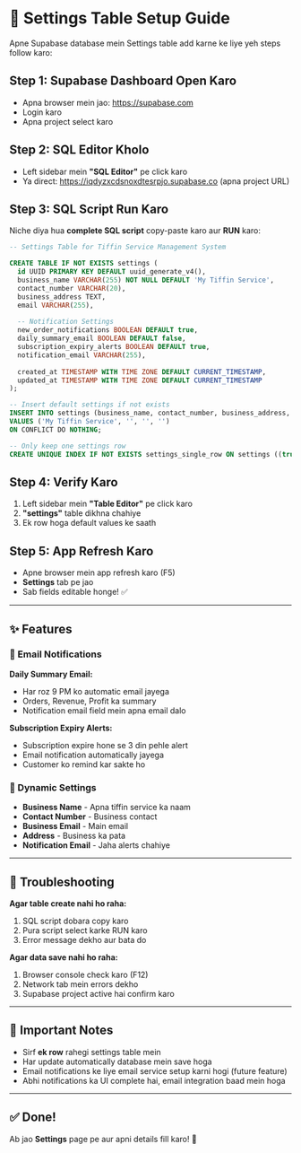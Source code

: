 # 🚀 Settings Table Setup Guide

Apne Supabase database mein Settings table add karne ke liye yeh steps follow karo:

## Step 1: Supabase Dashboard Open Karo
- Apna browser mein jao: https://supabase.com
- Login karo
- Apna project select karo

## Step 2: SQL Editor Kholo
- Left sidebar mein **"SQL Editor"** pe click karo
- Ya direct: https://iqdyzxcdsnoxdtesrpjo.supabase.co (apna project URL)

## Step 3: SQL Script Run Karo

Niche diya hua **complete SQL script** copy-paste karo aur **RUN** karo:

```sql
-- Settings Table for Tiffin Service Management System

CREATE TABLE IF NOT EXISTS settings (
  id UUID PRIMARY KEY DEFAULT uuid_generate_v4(),
  business_name VARCHAR(255) NOT NULL DEFAULT 'My Tiffin Service',
  contact_number VARCHAR(20),
  business_address TEXT,
  email VARCHAR(255),
  
  -- Notification Settings
  new_order_notifications BOOLEAN DEFAULT true,
  daily_summary_email BOOLEAN DEFAULT false,
  subscription_expiry_alerts BOOLEAN DEFAULT true,
  notification_email VARCHAR(255),
  
  created_at TIMESTAMP WITH TIME ZONE DEFAULT CURRENT_TIMESTAMP,
  updated_at TIMESTAMP WITH TIME ZONE DEFAULT CURRENT_TIMESTAMP
);

-- Insert default settings if not exists
INSERT INTO settings (business_name, contact_number, business_address, email)
VALUES ('My Tiffin Service', '', '', '')
ON CONFLICT DO NOTHING;

-- Only keep one settings row
CREATE UNIQUE INDEX IF NOT EXISTS settings_single_row ON settings ((true));
```

## Step 4: Verify Karo

1. Left sidebar mein **"Table Editor"** pe click karo
2. **"settings"** table dikhna chahiye
3. Ek row hoga default values ke saath

## Step 5: App Refresh Karo

- Apne browser mein app refresh karo (F5)
- **Settings** tab pe jao
- Sab fields editable honge! ✅

---

## ✨ Features

### 📧 Email Notifications

**Daily Summary Email:**
- Har roz 9 PM ko automatic email jayega
- Orders, Revenue, Profit ka summary
- Notification email field mein apna email dalo

**Subscription Expiry Alerts:**
- Subscription expire hone se 3 din pehle alert
- Email notification automatically jayega
- Customer ko remind kar sakte ho

### 💾 Dynamic Settings

- **Business Name** - Apna tiffin service ka naam
- **Contact Number** - Business contact
- **Business Email** - Main email
- **Address** - Business ka pata
- **Notification Email** - Jaha alerts chahiye

---

## 🔧 Troubleshooting

**Agar table create nahi ho raha:**
1. SQL script dobara copy karo
2. Pura script select karke RUN karo
3. Error message dekho aur bata do

**Agar data save nahi ho raha:**
1. Browser console check karo (F12)
2. Network tab mein errors dekho
3. Supabase project active hai confirm karo

---

## 📝 Important Notes

- Sirf **ek row** rahegi settings table mein
- Har update automatically database mein save hoga
- Email notifications ke liye email service setup karni hogi (future feature)
- Abhi notifications ka UI complete hai, email integration baad mein hoga

---

## ✅ Done!

Ab jao **Settings** page pe aur apni details fill karo! 🎉

